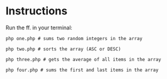 # Instructions

Run the ff. in your terminal:

```
php one.php # sums two random integers in the array

php two.php # sorts the array (ASC or DESC)

php three.php # gets the average of all items in the array

php four.php # sums the first and last items in the array
```
